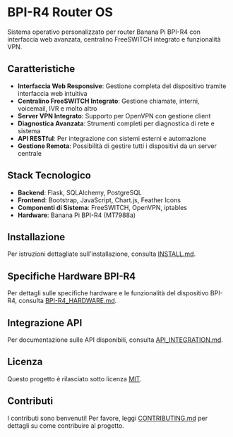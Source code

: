 # BPI-R4 Router OS

Sistema operativo personalizzato per router Banana Pi BPI-R4 con interfaccia web avanzata, centralino FreeSWITCH integrato e funzionalità VPN.

## Caratteristiche

- **Interfaccia Web Responsive**: Gestione completa del dispositivo tramite interfaccia web intuitiva
- **Centralino FreeSWITCH Integrato**: Gestione chiamate, interni, voicemail, IVR e molto altro
- **Server VPN Integrato**: Supporto per OpenVPN con gestione client
- **Diagnostica Avanzata**: Strumenti completi per diagnostica di rete e sistema
- **API RESTful**: Per integrazione con sistemi esterni e automazione
- **Gestione Remota**: Possibilità di gestire tutti i dispositivi da un server centrale

## Stack Tecnologico

- **Backend**: Flask, SQLAlchemy, PostgreSQL
- **Frontend**: Bootstrap, JavaScript, Chart.js, Feather Icons
- **Componenti di Sistema**: FreeSWITCH, OpenVPN, iptables
- **Hardware**: Banana Pi BPI-R4 (MT7988a)

## Installazione

Per istruzioni dettagliate sull'installazione, consulta [INSTALL.md](INSTALL.md).

## Specifiche Hardware BPI-R4

Per dettagli sulle specifiche hardware e le funzionalità del dispositivo BPI-R4, consulta [BPI-R4_HARDWARE.md](BPI-R4_HARDWARE.md).

## Integrazione API

Per documentazione sulle API disponibili, consulta [API_INTEGRATION.md](API_INTEGRATION.md).

## Licenza

Questo progetto è rilasciato sotto licenza [MIT](LICENSE).

## Contributi

I contributi sono benvenuti! Per favore, leggi [CONTRIBUTING.md](CONTRIBUTING.md) per dettagli su come contribuire al progetto.